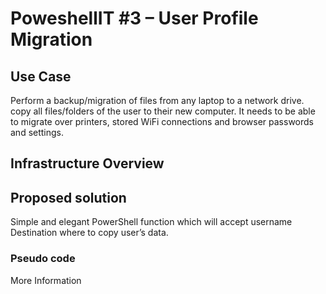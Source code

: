 # PoweshellIT #3 – User Profile Migration
## Use Case
Perform a backup/migration of files from any laptop to a network drive. copy all files/folders of the user to their new computer. It needs to be able to migrate over  printers, stored WiFi connections and browser passwords and settings. 

## Infrastructure Overview

## Proposed solution
Simple and elegant PowerShell function which will accept username Destination where to copy user’s data.

### Pseudo code

More Information

